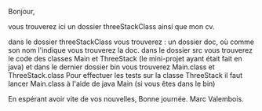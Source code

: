 Bonjour,

vous trouverez ici un dossier threeStackClass ainsi que mon cv.

dans le dossier threeStackClass vous trouverez :
    un dossier doc, où comme son nom l'indique vous trouverez la doc.
    dans le dossier src vous trouverez le code des classes  Main et ThreeStack (le mini-projet ayant était fait en java)
    et dans le dernier dossier bin vous trouverez Main.class et ThreeStack.class
    Pour effectuer les tests sur la classe ThreeStack il faut lancer Main.class à l'aide de java Main (si vous êtes dans le bin)
  
 En espérant avoir vite de vos nouvelles, Bonne journée.
  Marc Valembois.
